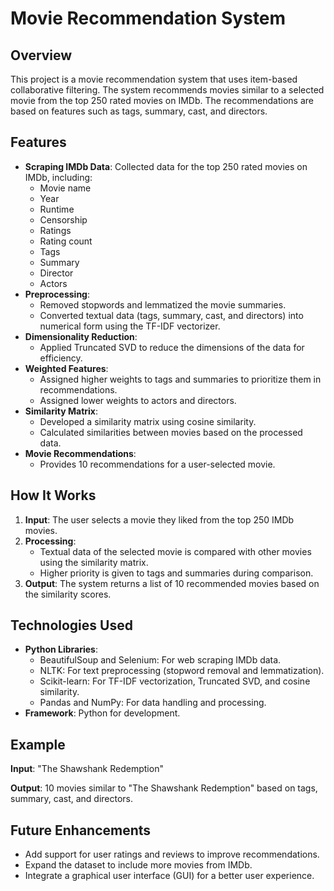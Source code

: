# Movie Recommendation System

## Overview
This project is a movie recommendation system that uses item-based collaborative filtering. The system recommends movies similar to a selected movie from the top 250 rated movies on IMDb. The recommendations are based on features such as tags, summary, cast, and directors.

## Features
- **Scraping IMDb Data**: Collected data for the top 250 rated movies on IMDb, including:
  - Movie name
  - Year
  - Runtime
  - Censorship
  - Ratings
  - Rating count
  - Tags
  - Summary
  - Director
  - Actors
- **Preprocessing**:
  - Removed stopwords and lemmatized the movie summaries.
  - Converted textual data (tags, summary, cast, and directors) into numerical form using the TF-IDF vectorizer.
- **Dimensionality Reduction**:
  - Applied Truncated SVD to reduce the dimensions of the data for efficiency.
- **Weighted Features**:
  - Assigned higher weights to tags and summaries to prioritize them in recommendations.
  - Assigned lower weights to actors and directors.
- **Similarity Matrix**:
  - Developed a similarity matrix using cosine similarity.
  - Calculated similarities between movies based on the processed data.
- **Movie Recommendations**:
  - Provides 10 recommendations for a user-selected movie.

## How It Works
1. **Input**: The user selects a movie they liked from the top 250 IMDb movies.
2. **Processing**:
   - Textual data of the selected movie is compared with other movies using the similarity matrix.
   - Higher priority is given to tags and summaries during comparison.
3. **Output**: The system returns a list of 10 recommended movies based on the similarity scores.

## Technologies Used
- **Python Libraries**:
  - BeautifulSoup and Selenium: For web scraping IMDb data.
  - NLTK: For text preprocessing (stopword removal and lemmatization).
  - Scikit-learn: For TF-IDF vectorization, Truncated SVD, and cosine similarity.
  - Pandas and NumPy: For data handling and processing.
- **Framework**: Python for development.


## Example
**Input**: "The Shawshank Redemption"

**Output**: 10 movies similar to "The Shawshank Redemption" based on tags, summary, cast, and directors.

## Future Enhancements
- Add support for user ratings and reviews to improve recommendations.
- Expand the dataset to include more movies from IMDb.
- Integrate a graphical user interface (GUI) for a better user experience.


